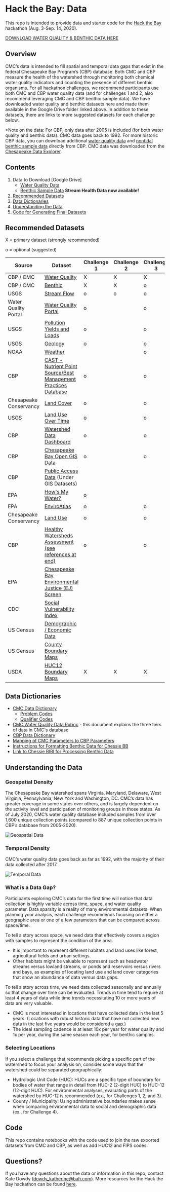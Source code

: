 # Hack the Bay: Data
This repo is intended to provide data and starter code for the [Hack the Bay](https://hack-the-bay.devpost.com) hackathon (Aug. 3-Sep. 14, 2020). 

[DOWNLOAD WATER QUALITY & BENTHIC DATA HERE](https://drive.google.com/drive/folders/19HYUC5SLj7EV3Ui4fMhHBk_hnxcSY-PJ?usp=sharing)

## Overview
CMC’s data is intended to fill spatial and temporal data gaps that exist in the federal Chesapeake Bay Program’s (CBP) database. Both CMC and CBP measure the health of the watershed through monitoring both chemical water quality indicators and counting the presence of different benthic organisms. For all hackathon challenges, we recommend participants use both CMC and CBP water quality data (and for challenges 1 and 2, also recommend leveraging CMC and CBP benthic sample data). We have downloaded water quality and benthic datasets here and made them available in the Google Drive folder linked above. In addition to these datasets, there are links to more suggested datasets for each challenge below. 

*Note on the data: For CBP, only data after 2005 is included (for both water quality and benthic data). CMC data goes back to 1992. For more historic CBP data, you can download additional [water quality data](http://data.chesapeakebay.net/WaterQuality) and [nontidal benthic sample data](http://data.chesapeakebay.net/LivingResources) directly from CBP. CMC data was downloaded from the [Chesapeake Data Explorer](https://cmc.vims.edu/#/home/query/). 

## Contents
  1. Data to Download [Google Drive]
      - [Water Quality Data](https://drive.google.com/file/d/12uoFlcn8pgeuxD2-seFak36KTvrFPKCt/view?usp=sharing)
      - [Benthic Sample Data](https://drive.google.com/drive/folders/1fq87d3k4pnyhbhu06dFO5XEanAjXCDry?usp=sharing) **Stream Health Data now available!**
  2. [Recommended Datasets](#recommended-datasets)
  3. [Data Dictionaries](#data-dictionaries)
  4. [Understanding the Data](#understanding-the-data)
  5. [Code for Generating Final Datasets](https://github.com/Hack-the-Bay/hack-the-bay/tree/master/Code)

## Recommended Datasets
X = primary dataset (strongly recommended)

o = optional (suggested)

| Source | Dataset | Challenge 1 | Challenge 2 | Challenge 3 | Challenge 4 |
|--------|---------|-------------|-------------|-------------|-------------|
| CBP / CMC | [Water Quality](https://drive.google.com/file/d/1M4ELFR6cS32EvxHlRjGNr9TYXN84O2ce/view?usp=sharing) | X | X | X | X |
| CBP / CMC | [Benthic](https://drive.google.com/file/d/1M4ELFR6cS32EvxHlRjGNr9TYXN84O2ce/view?usp=sharing) | X | X | o | o |
| USGS | [Stream Flow](https://waterdata.usgs.gov/nwis/rt) | o | o | o | |
| Water Quality Portal | [Water Quality Portal](https://www.waterqualitydata.us)| o | | o | |
| USGS | [Pollution Yields and Loads](https://cbrim.er.usgs.gov/trends_query.html?sorts%5Bstaid%5D=1&sorts%5Bpcode%5D=1&sorts%5Bstart_Year%5D=1&sorts%5Bend_Year%5D=1&sorts%5Bnyears%5D=1&sorts%5Bperiod%5D=1&sorts%5Blowf%5D=1&sorts%5Bestf%5D=1&sorts%5Bupf%5D=1&sorts%5Bfnt_Pct%5D=1&sorts%5BtrendDir%5D=1&sorts%5Blikelihood%5D=1) | o | | o | |
| USGS | [Geology](https://ngmdb.usgs.gov/Prodesc/proddesc_9215.htm) | o | | o | |
| NOAA | [Weather](https://www.ncdc.noaa.gov/cdo-web/) | | | o | |
| CBP | [CAST - Nutrient Point Source/Best Management Practices Database](https://cast.chesapeakebay.net/) | o | | o | |
| Chesapeake Conservancy | [Land Cover](https://www.chesapeakeconservancy.org/conservation-innovation-center/high-resolution-data/land-cover-data-project/)| o | | o | |
| USGS | [Land Use Over Time](https://www.usgs.gov/centers/eros/science/national-land-cover-database)| o | | o | | 
| CBP | [Watershed Data Dashboard](https://gis.chesapeakebay.net/wip/dashboard)| o | | o | |
| CBP | [Chesapeake Bay Open GIS Data](http://data-chesbay.opendata.arcgis.com/)| o | | o | |
| CBP | [Public Access Data](https://www.chesapeakebay.net/what/data) (Under GIS Datasets)| | | | o |
| EPA | [How's My Water?](https://mywaterway.epa.gov/)| o | | | o |
| EPA | [EnviroAtlas](https://www.epa.gov/enviroatlas)| o | | o | o |
| Chesapeake Conservancy | [Land Use](https://chesapeakeconservancy.org/conservation-innovation-center/high-resolution-data/land-use-data-project/) | o | | o | |
| CBP | [Healthy Watersheds Assessment (see references at end)](https://www.chesapeakebay.net/channel_files/26540/chesapeake_healthy_watersheds_assessment_report.pdf)| o | | o | o |
| EPA | [Chesapeake Bay Environmental Justice (EJ) Screen](https://gis.chesapeakebay.net/cbpejscreen/) | | | | o |
| CDC | [Social Vulnerability Index](https://svi.cdc.gov/data-and-tools-download.html) | | | | o |
| US Census | [Demographic / Economic Data](https://www.census.gov/data.html) | | | | o |
| US Census | [County Boundary Maps](https://catalog.data.gov/dataset/tiger-line-shapefile-2017-nation-u-s-current-county-and-equivalent-national-shapefile) | | | | X |
| USDA | [HUC12 Boundary Maps](https://nrcs.app.box.com/v/huc/file/532373547877) | X | X | X | o |

## Data Dictionaries
  - [CMC Data Dictionary](https://www.chesapeakemonitoringcoop.org/wp-content/uploads/2020/07/Data-Dictionary_June-2020.pdf)
    - [Problem Codes](https://github.com/Hack-the-Bay/hack-the-bay/blob/master/problemCodes.csv)
    - [Qualifier Codes](https://github.com/Hack-the-Bay/hack-the-bay/blob/master/qualifierCodes.csv)
  - [CMC Water Quality Data Rubric](https://www.chesapeakemonitoringcoop.org/wp-content/uploads/2018/11/CMC-Water-Quality-Data-Rubric_6.18.2020.pdf) - this document explains the three tiers of data in CMC's database
  - [CBP Data Dictionary](https://www.chesapeakebay.net/documents/3676/cbwqdb2004_rb.pdf)
  - [Mapping of CMC Parameters to CBP Parameters](https://github.com/Hack-the-Bay/hack-the-bay/blob/master/CBP_water_dictionary_final.csv)
  - [Instructions for Formatting Benthic Data for Chessie BB](https://github.com/Hack-the-Bay/hack-the-bay/blob/master/ChessieBB_Instructions.xlsx)
  - [Link to Chessie BIBI for Processing Benthic Data](https://rstudio-pubs-static.s3.amazonaws.com/462489_8d2734925de3492eb294b64f54a260af.html)
  
## Understanding the Data

### Geospatial Density
The Chesapeake Bay watershed spans Virginia, Maryland, Delaware, West Virginia, Pennsylvania, New York and Washington, DC. CMC’s data has greater coverage in some states over others, and is largely dependent on the activity level and participation of monitoring groups in those states.  As of July 2020, CMC’s water quality database included samples from over 1,600 unique collection points (compared to 887 unique collection points in CBP’s database from 2005-2020). 

![Geospatial Data](https://github.com/Hack-the-Bay/hack-the-bay/blob/master/images/HTB_geo.png)

### Temporal Density
CMC’s water quality data goes back as far as 1992, with the majority of their data collected after 2017. 

![Temporal Data](https://github.com/Hack-the-Bay/hack-the-bay/blob/master/images/HTB_time.png)

### What is a Data Gap?
Participants exploring CMC’s data for the first time will notice that data collection is highly variable across time, space, and water quality parameter. Data sparsity is a reality of many environmental datasets. When planning your analysis, each challenge recommends focusing on either a geographic area or one of a few parameters that can be compared across space/time.   

To tell a story across space, we need data that effectively covers a region with samples to represent the condition of the area. 
  - It is important to represent different habitats and land uses like forest, agricultural fields and urban settings.
  - Other habitats might be valuable to represent such as headwater streams versus lowland streams, or ponds and reservoirs versus rivers and bays, as examples of locating land use and land cover categories that show an abundance of data versus data gaps.

To tell a story across time, we need data collected seasonally and annually so that change over time can be evaluated. Trends in time tend to require at least 4 years of data while time trends necessitating 10 or more years of data are very valuable. 
  - CMC is most interested in locations that have collected data in the last 5 years. (Locations with robust historic data that have not collected new data in the last five years would be considered a gap.)
  - The ideal sampling cadence is at least 10x per year for water quality and 1x per year, during the same season each year, for benthic samples. 

### Selecting Locations
If you select a challenge that recommends picking a specific part of the watershed to focus your analysis on, consider some ways that the watershed could be separated geographically:
-	Hydrologic Unit Code (HUC): HUCs are a specific type of boundary for bodies of water that range in detail from HUC-2 (2-digit HUC) to HUC-12 (12-digit HUC). For environmental analyses, evaluating parts of the watershed by HUC-12 is recommended (ex., for Challenges 1, 2, and 3).
-	County / Municipality: Using administrative boundaries makes sense when comparing environmental data to social and demographic data (ex., for Challenge 4).
  
## Code
This repo contains notebooks with the code used to join the raw exported datasets from CMC and CBP, as well as add HUC12 and FIPS codes.

## Questions?
If you have any questions about the data or information in this repo, contact Kate Dowdy (dowdy_katherine@bah.com). More resources for the Hack the Bay hackathon can be found [here](https://hack-the-bay.devpost.com/details/resources). 

